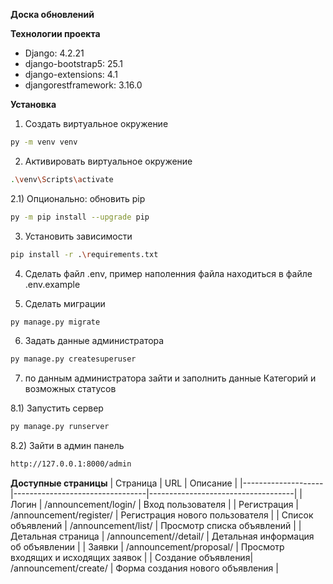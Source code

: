 **Доска обновлений**

**Технологии проекта**

- Django: 4.2.21
- django-bootstrap5: 25.1
- django-extensions: 4.1
- djangorestframework: 3.16.0



**Установка**

1) Создать виртуальное окружение
```bash
py -m venv venv
```
2) Активировать виртуальное окружение
```bash
.\venv\Scripts\activate
```
2.1) Опционально: обновить pip
```bash
py -m pip install --upgrade pip  
```
3) Установить зависимости
```bash
pip install -r .\requirements.txt
```
4) Сделать файл .env, пример наполенния файла находиться в файле .env.example

5) Сделать миграции
```bash
py manage.py migrate
```
6) Задать данные администратора
```bash
py manage.py createsuperuser
```
7) по данным администратора зайти и заполнить данные Категорий и возможных статусов

8.1) Запустить сервер
```bash
py manage.py runserver
```
8.2) Зайти в админ панель
```bash
http://127.0.0.1:8000/admin
```

**Доступные страницы**
| Страница           | URL                             | Описание                             |
|--------------------|---------------------------------|------------------------------------|
| Логин              | /announcement/login/             | Вход пользователя                  |
| Регистрация        | /announcement/register/          | Регистрация нового пользователя    |
| Список объявлений  | /announcement/list/              | Просмотр списка объявлений         |
| Детальная страница | /announcement/<id>/detail/       | Детальная информация об объявлении |
| Заявки             | /announcement/proposal/          | Просмотр входящих и исходящих заявок |
| Создание объявления| /announcement/create/            | Форма создания нового объявления    |
